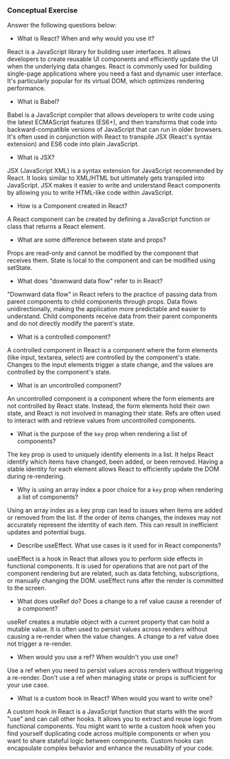 ### Conceptual Exercise

Answer the following questions below:

- What is React? When and why would you use it?

React is a JavaScript library for building user interfaces. It allows developers to create reusable UI components and efficiently update the UI when the underlying data changes. React is commonly used for building single-page applications where you need a fast and dynamic user interface. It's particularly popular for its virtual DOM, which optimizes rendering performance.

- What is Babel?

Babel is a JavaScript compiler that allows developers to write code using the latest ECMAScript features (ES6+), and then transforms that code into backward-compatible versions of JavaScript that can run in older browsers. It's often used in conjunction with React to transpile JSX (React's syntax extension) and ES6 code into plain JavaScript.

- What is JSX?

JSX (JavaScript XML) is a syntax extension for JavaScript recommended by React. It looks similar to XML/HTML but ultimately gets transpiled into JavaScript. JSX makes it easier to write and understand React components by allowing you to write HTML-like code within JavaScript.

- How is a Component created in React?

A React component can be created by defining a JavaScript function or class that returns a React element.

- What are some difference between state and props?

Props are read-only and cannot be modified by the component that receives them. State is local to the component and can be modified using setState.

- What does "downward data flow" refer to in React?

"Downward data flow" in React refers to the practice of passing data from parent components to child components through props. Data flows unidirectionally, making the application more predictable and easier to understand. Child components receive data from their parent components and do not directly modify the parent's state.

- What is a controlled component?

A controlled component in React is a component where the form elements (like input, textarea, select) are controlled by the component's state. Changes to the input elements trigger a state change, and the values are controlled by the component's state.

- What is an uncontrolled component?

An uncontrolled component is a component where the form elements are not controlled by React state. Instead, the form elements hold their own state, and React is not involved in managing their state. Refs are often used to interact with and retrieve values from uncontrolled components.

- What is the purpose of the `key` prop when rendering a list of components?

The key prop is used to uniquely identify elements in a list. It helps React identify which items have changed, been added, or been removed. Having a stable identity for each element allows React to efficiently update the DOM during re-rendering.

- Why is using an array index a poor choice for a `key` prop when rendering a list of components?

Using an array index as a key prop can lead to issues when items are added or removed from the list. If the order of items changes, the indexes may not accurately represent the identity of each item. This can result in inefficient updates and potential bugs.

- Describe useEffect.  What use cases is it used for in React components?

useEffect is a hook in React that allows you to perform side effects in functional components. It is used for operations that are not part of the component rendering but are related, such as data fetching, subscriptions, or manually changing the DOM. useEffect runs after the render is committed to the screen.

- What does useRef do?  Does a change to a ref value cause a rerender of a component?

useRef creates a mutable object with a current property that can hold a mutable value. It is often used to persist values across renders without causing a re-render when the value changes. A change to a ref value does not trigger a re-render.

- When would you use a ref? When wouldn't you use one?

Use a ref when you need to persist values across renders without triggering a re-render. Don't use a ref when managing state or props is sufficient for your use case.

- What is a custom hook in React? When would you want to write one?

A custom hook in React is a JavaScript function that starts with the word "use" and can call other hooks. It allows you to extract and reuse logic from functional components. You might want to write a custom hook when you find yourself duplicating code across multiple components or when you want to share stateful logic between components. Custom hooks can encapsulate complex behavior and enhance the reusability of your code.
